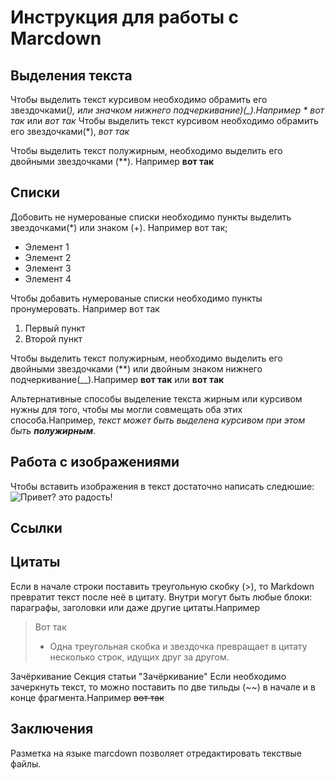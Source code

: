 # Инструкция для рaботы с Marcdown

## Выделения текста

Чтобы выделить текст курсивом необходимо обрамить его звездочками(*), или значком нижнего подчеркивание)(_).Например * вот так* или _вот так_
Чтобы выделить текст курсивом необходимо обрамить его звездочками(*), *вот так*

Чтобы выделить текст полужирным, необходимо выделить его двойными звездочками (**). Например **вот так**

## Списки

Добовить не нумерованые списки необходимо пункты выделить звездочками(*) или знаком (+). Например вот так; 
* Элемент 1 
* Элемент 2 
* Элемент 3 
* Элемент 4

Чтобы добавить нумерованые списки необходимо пункты пронумеровать. Например вот так 
1. Первый пункт
2. Второй пункт 


Чтобы выделить текст полужирным, необходимо выделить его двойными звездочками (**) или двойным знаком нижнего подчеркивание(__).Например **вот так** или __вот так__

Альтернативные способы выделение текста жирным или курсивом нужны для того, чтобы мы могли совмещать оба этих способа.Например, _текст может быть выделена курсивом при этом быть **полужирным**_. 

## Работа с изображениями

Чтобы вставить изображения в текст достаточно написать следюшие:
![Привет? это радость!](radost.jpg)
## Ссылки

## Цитаты

Если в начале строки поставить треугольную скобку (>), то Markdown превратит текст после неё в цитату. Внутри могут быть любые блоки: параграфы, заголовки или даже другие цитаты.Например 
> Вот так 
>* Одна треугольная скобка и звездочка
превращает в цитату несколько строк,
идущих друг за другом.

Зачёркивание Секция статьи "Зачёркивание"
Если необходимо зачеркнуть текст, то можно поставить по две тильды (~~) в начале и в конце фрагмента.Например 
~~вот так~~


## Заключения

Разметка на языке marcdown позволяет отредактировать текствые файлы.